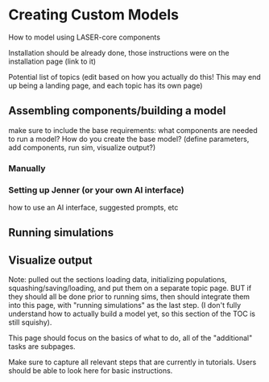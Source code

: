 # Creating Custom Models

How to model using LASER-core components

Installation should be already done, those instructions were on the installation page (link to it)


Potential list of topics (edit based on how you actually do this! This may end up being a landing page, and each topic has its own page)

## Assembling components/building a model

make sure to include the base requirements: what components are needed to run a model? How do you create the base model? (define parameters, add components, run sim, visualize output?)

### Manually

### Setting up Jenner (or your own AI interface)

how to use an AI interface, suggested prompts, etc


## Running simulations

## Visualize output



Note: pulled out the sections loading data, initializing populations, squashing/saving/loading, and put them on a separate topic page. BUT if they should all be done prior to running sims, then should integrate them into this page, with "running simulations" as the last step. (I don't fully understand how to actually build a model yet, so this section of the TOC is still squishy).

This page should focus on the basics of what to do, all of the "additional" tasks are subpages.




Make sure to capture all relevant steps that are currently in tutorials. Users should be able to look here for basic instructions.
